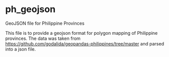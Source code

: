 # ph_geojson
GeoJSON file for Philippine Provinces

This file is to provide a geojson format for polygon mapping of Philippine provinces. The data was taken from https://github.com/godalida/geopandas-philippines/tree/master and parsed into a json file.
